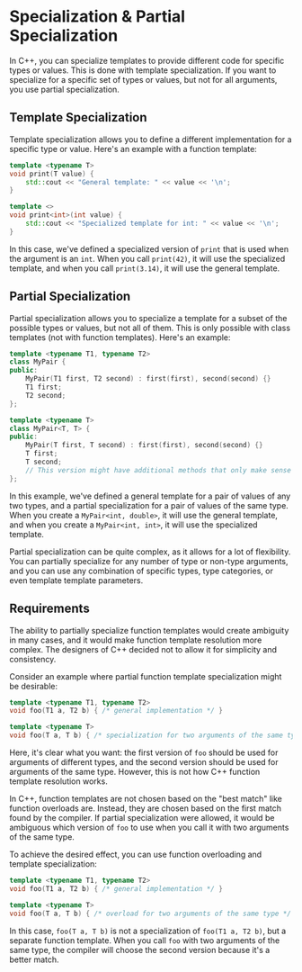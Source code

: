 # Specialization & Partial Specialization

In C++, you can specialize templates to provide different code for specific types or values. This is done with template specialization. If you want to specialize for a specific set of types or values, but not for all arguments, you use partial specialization.

## **Template Specialization**

Template specialization allows you to define a different implementation for a specific type or value. Here's an example with a function template:

```cpp
template <typename T>
void print(T value) {
    std::cout << "General template: " << value << '\n';
}

template <>
void print<int>(int value) {
    std::cout << "Specialized template for int: " << value << '\n';
}
```

In this case, we've defined a specialized version of `print` that is used when the argument is an `int`. When you call `print(42)`, it will use the specialized template, and when you call `print(3.14)`, it will use the general template.

## **Partial Specialization**

Partial specialization allows you to specialize a template for a subset of the possible types or values, but not all of them. This is only possible with class templates (not with function templates). Here's an example:

```cpp
template <typename T1, typename T2>
class MyPair {
public:
    MyPair(T1 first, T2 second) : first(first), second(second) {}
    T1 first;
    T2 second;
};

template <typename T>
class MyPair<T, T> {
public:
    MyPair(T first, T second) : first(first), second(second) {}
    T first;
    T second;
    // This version might have additional methods that only make sense when both types are the same
};
```

In this example, we've defined a general template for a pair of values of any two types, and a partial specialization for a pair of values of the same type. When you create a `MyPair<int, double>`, it will use the general template, and when you create a `MyPair<int, int>`, it will use the specialized template.

Partial specialization can be quite complex, as it allows for a lot of flexibility. You can partially specialize for any number of type or non-type arguments, and you can use any combination of specific types, type categories, or even template template parameters.

## Requirements

The ability to partially specialize function templates would create ambiguity in many cases, and it would make function template resolution more complex. The designers of C++ decided not to allow it for simplicity and consistency.

Consider an example where partial function template specialization might be desirable:

```cpp
template <typename T1, typename T2>
void foo(T1 a, T2 b) { /* general implementation */ }

template <typename T>
void foo(T a, T b) { /* specialization for two arguments of the same type */ }
```

Here, it's clear what you want: the first version of `foo` should be used for arguments of different types, and the second version should be used for arguments of the same type. However, this is not how C++ function template resolution works.

In C++, function templates are not chosen based on the "best match" like function overloads are. Instead, they are chosen based on the first match found by the compiler. If partial specialization were allowed, it would be ambiguous which version of `foo` to use when you call it with two arguments of the same type.

To achieve the desired effect, you can use function overloading and template specialization:

```cpp
template <typename T1, typename T2>
void foo(T1 a, T2 b) { /* general implementation */ }

template <typename T>
void foo(T a, T b) { /* overload for two arguments of the same type */ }
```

In this case, `foo(T a, T b)` is not a specialization of `foo(T1 a, T2 b)`, but a separate function template. When you call `foo` with two arguments of the same type, the compiler will choose the second version because it's a better match.